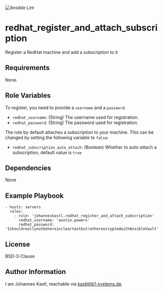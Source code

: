 ![Ansible Lint](https://github.com/johanneskastl/ansible-role-redhat_register_and_attach_subscription/workflows/Ansible%20Lint/badge.svg)

redhat_register_and_attach_subscription
=========

Register a RedHat machine and add a subscription to it

Requirements
------------

None.

Role Variables
--------------

To register, you need to provide a `username` and a `password`.

- `redhat_username`: (String) The username used for registration.
- `redhat_password`: (String) The password used for registration.

The role by default attaches a subscription to your machine. This can be changed by setting the following variable to `false`:

- `redhat_subscription_auto_attach`: (Boolean) Whether to auto-attach a subscription, default value is `true`

Dependencies
------------

None

Example Playbook
----------------

    - hosts: servers
      roles:
        - role: 'johanneskastl.redhat_register_and_attach_subscription'
          redhat_username: 'austin.powers'
          redhat_password: 'IshouldreallynotbehereincleartextbutratherencryptedwithAnsibleVault'

License
-------

BSD-3-Clause

Author Information
------------------

I am Johannes Kastl, reachable via kastl@b1-systems.de.
